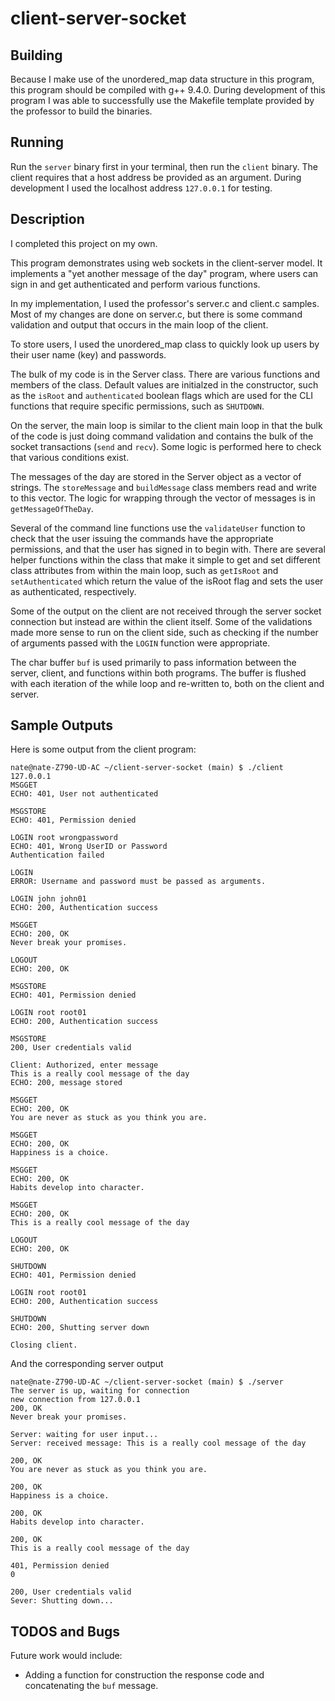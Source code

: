 # client-server-socket

## Building

Because I make use of the unordered_map data structure in this program, this program should be compiled with g++ 9.4.0. During development of this program I was able to successfully use the Makefile template provided by the professor to build the binaries.

## Running

Run the `server` binary first in your terminal, then run the `client` binary. The client requires that a host address be provided as an argument. During development I used the localhost address `127.0.0.1` for testing.

## Description

I completed this project on my own.

This program demonstrates using web sockets in the client-server model. It implements a "yet another message of the day" program, where users can sign in and get authenticated and perform various functions.

In my implementation, I used the professor's server.c and client.c samples. Most of my changes are done on server.c, but there is some command validation and output that occurs in the main loop of the client. 

To store users, I used the unordered_map class to quickly look up users by their user name (key) and passwords. 

The bulk of my code is in the Server class. There are various functions and members of the class. Default values are initialzed in the constructor, such as the `isRoot` and `authenticated` boolean flags which are used for the CLI functions that require specific permissions, such as `SHUTDOWN`.

On the server, the main loop is similar to the client main loop in that the bulk of the code is just doing command validation and contains the bulk of the socket transactions (`send` and `recv`). Some logic is performed here to check that various conditions exist.

The messages of the day are stored in the Server object as a vector of strings. The `storeMessage` and `buildMessage` class members read and write to this vector. The logic for wrapping through the vector of messages is in `getMessageOfTheDay`.

Several of the command line functions use the `validateUser` function to check that the user issuing the commands have the appropriate permissions, and that the user has signed in to begin with. There are several helper functions within the class that make it simple to get and set different class attributes from within the main loop, such as `getIsRoot` and `setAuthenticated` which return the value of the isRoot flag and sets the user as authenticated, respectively.

Some of the output on the client are not received through the server socket connection but instead are within the client itself. Some of the validations made more sense to run on the client side, such as checking if the number of arguments passed with the `LOGIN` function were appropriate.

The char buffer `buf` is used primarily to pass information between the server, client, and functions within both programs. The buffer is flushed with each iteration of the while loop and re-written to, both on the client and server.

## Sample Outputs

Here is some output from the client program:

```
nate@nate-Z790-UD-AC ~/client-server-socket (main) $ ./client 127.0.0.1
MSGGET
ECHO: 401, User not authenticated

MSGSTORE
ECHO: 401, Permission denied

LOGIN root wrongpassword
ECHO: 401, Wrong UserID or Password
Authentication failed

LOGIN
ERROR: Username and password must be passed as arguments.

LOGIN john john01
ECHO: 200, Authentication success

MSGGET
ECHO: 200, OK
Never break your promises.

LOGOUT
ECHO: 200, OK

MSGSTORE
ECHO: 401, Permission denied

LOGIN root root01
ECHO: 200, Authentication success

MSGSTORE
200, User credentials valid

Client: Authorized, enter message
This is a really cool message of the day
ECHO: 200, message stored

MSGGET
ECHO: 200, OK
You are never as stuck as you think you are.

MSGGET
ECHO: 200, OK
Happiness is a choice.

MSGGET
ECHO: 200, OK
Habits develop into character.

MSGGET
ECHO: 200, OK
This is a really cool message of the day

LOGOUT
ECHO: 200, OK

SHUTDOWN
ECHO: 401, Permission denied

LOGIN root root01
ECHO: 200, Authentication success

SHUTDOWN
ECHO: 200, Shutting server down

Closing client.

```

And the corresponding server output

```
nate@nate-Z790-UD-AC ~/client-server-socket (main) $ ./server 
The server is up, waiting for connection
new connection from 127.0.0.1
200, OK
Never break your promises.

Server: waiting for user input...
Server: received message: This is a really cool message of the day

200, OK
You are never as stuck as you think you are.

200, OK
Happiness is a choice.

200, OK
Habits develop into character.

200, OK
This is a really cool message of the day

401, Permission denied
0

200, User credentials valid
Sever: Shutting down...

```

## TODOS and Bugs

Future work would include: 
- Adding a function for construction the response code and concatenating the `buf` message.

